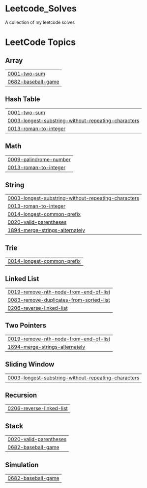 # Leetcode_Solves
A collection of my leetcode solves

<!---LeetCode Topics Start-->
# LeetCode Topics
## Array
|  |
| ------- |
| [0001-two-sum](https://github.com/forsakeshaik/Leetcode_Solves/tree/master/0001-two-sum) |
| [0682-baseball-game](https://github.com/forsakeshaik/Leetcode_Solves/tree/master/0682-baseball-game) |
## Hash Table
|  |
| ------- |
| [0001-two-sum](https://github.com/forsakeshaik/Leetcode_Solves/tree/master/0001-two-sum) |
| [0003-longest-substring-without-repeating-characters](https://github.com/forsakeshaik/Leetcode_Solves/tree/master/0003-longest-substring-without-repeating-characters) |
| [0013-roman-to-integer](https://github.com/forsakeshaik/Leetcode_Solves/tree/master/0013-roman-to-integer) |
## Math
|  |
| ------- |
| [0009-palindrome-number](https://github.com/forsakeshaik/Leetcode_Solves/tree/master/0009-palindrome-number) |
| [0013-roman-to-integer](https://github.com/forsakeshaik/Leetcode_Solves/tree/master/0013-roman-to-integer) |
## String
|  |
| ------- |
| [0003-longest-substring-without-repeating-characters](https://github.com/forsakeshaik/Leetcode_Solves/tree/master/0003-longest-substring-without-repeating-characters) |
| [0013-roman-to-integer](https://github.com/forsakeshaik/Leetcode_Solves/tree/master/0013-roman-to-integer) |
| [0014-longest-common-prefix](https://github.com/forsakeshaik/Leetcode_Solves/tree/master/0014-longest-common-prefix) |
| [0020-valid-parentheses](https://github.com/forsakeshaik/Leetcode_Solves/tree/master/0020-valid-parentheses) |
| [1894-merge-strings-alternately](https://github.com/forsakeshaik/Leetcode_Solves/tree/master/1894-merge-strings-alternately) |
## Trie
|  |
| ------- |
| [0014-longest-common-prefix](https://github.com/forsakeshaik/Leetcode_Solves/tree/master/0014-longest-common-prefix) |
## Linked List
|  |
| ------- |
| [0019-remove-nth-node-from-end-of-list](https://github.com/forsakeshaik/Leetcode_Solves/tree/master/0019-remove-nth-node-from-end-of-list) |
| [0083-remove-duplicates-from-sorted-list](https://github.com/forsakeshaik/Leetcode_Solves/tree/master/0083-remove-duplicates-from-sorted-list) |
| [0206-reverse-linked-list](https://github.com/forsakeshaik/Leetcode_Solves/tree/master/0206-reverse-linked-list) |
## Two Pointers
|  |
| ------- |
| [0019-remove-nth-node-from-end-of-list](https://github.com/forsakeshaik/Leetcode_Solves/tree/master/0019-remove-nth-node-from-end-of-list) |
| [1894-merge-strings-alternately](https://github.com/forsakeshaik/Leetcode_Solves/tree/master/1894-merge-strings-alternately) |
## Sliding Window
|  |
| ------- |
| [0003-longest-substring-without-repeating-characters](https://github.com/forsakeshaik/Leetcode_Solves/tree/master/0003-longest-substring-without-repeating-characters) |
## Recursion
|  |
| ------- |
| [0206-reverse-linked-list](https://github.com/forsakeshaik/Leetcode_Solves/tree/master/0206-reverse-linked-list) |
## Stack
|  |
| ------- |
| [0020-valid-parentheses](https://github.com/forsakeshaik/Leetcode_Solves/tree/master/0020-valid-parentheses) |
| [0682-baseball-game](https://github.com/forsakeshaik/Leetcode_Solves/tree/master/0682-baseball-game) |
## Simulation
|  |
| ------- |
| [0682-baseball-game](https://github.com/forsakeshaik/Leetcode_Solves/tree/master/0682-baseball-game) |
<!---LeetCode Topics End-->